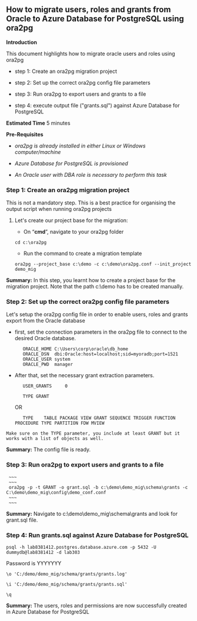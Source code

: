 How to migrate users, roles and grants from Oracle to Azure Database for PostgreSQL using ora2pg 
---

**Introduction**

This document highlights how to migrate oracle users and roles using ora2pg

* step 1: Create an ora2pg migration project

* step 2: Set up the correct ora2pg config file parameters

* step 3: Run ora2pg to export users and grants to a file

* step 4: execute output file ("grants.sql") against Azure Database for PostgreSQL

  

**Estimated Time**
5 minutes



**Pre-Requisites**

* *ora2pg is already installed in either Linux or Windows computer/machine*

* *Azure Database for PostgreSQL is provisioned*

* *An Oracle user with DBA role is necessary to perform this task*
 


###  Step 1: Create an ora2pg migration project ###

This is not a mandatory step. This is a best practice for organising the output script when running ora2pg projects


1. Let's create our project base for the migration:


     - On “**cmd**”,  navigate to your ora2pg folder
        
     ~~~
     cd c:\ora2pg
     ~~~
	 
	- Run the command to create a migration template
     ~~~
     ora2pg --project_base c:\demo -c c:\demo\ora2pg.conf --init_project demo_mig
	 ~~~

**Summary:** In this step, you learnt how to create a project base for the migration project. Note that the path c:\demo has to be created manually.



### Step 2: Set up the correct ora2pg config file parameters ###

Let's setup the ora2pg config file in order to enable users, roles and grants export from the Oracle database

  
   - first, set the connection parameters in the ora2pg file to connect to the desired Oracle database.
   
     ~~~
		ORACLE_HOME	C:\Users\corp\oracle\db_home
		ORACLE_DSN	dbi:Oracle:host=localhost;sid=myoradb;port=1521
		ORACLE_USER	system
		ORACLE_PWD	manager
	 ~~~		

   - After that, set the necessary grant extraction parameters. 
   
	 ~~~
		USER_GRANTS     0
	 ~~~
	
	 ~~~
		TYPE GRANT
	 ~~~		
		
		OR
	 ~~~
		TYPE	TABLE PACKAGE VIEW GRANT SEQUENCE TRIGGER FUNCTION PROCEDURE TYPE PARTITION FDW MVIEW
	 ~~~	
	 
	 
	Make sure on the TYPE parameter, you include at least GRANT but it works with a list of objects as well.		
		
	


**Summary:** The config file is ready. 
     
### Step 3: Run ora2pg to export users and grants to a file ###



     ~~~
     ~~~
     ora2pg -p -t GRANT -o grant.sql -b c:\demo\demo_mig\schema\grants -c C:\demo\demo_mig\config\demo_conf.conf	
     ~~~
	 ~~~


**Summary:** Navigate to c:\demo\demo_mig\schema\grants and look for grant.sql file.

### Step 4: Run grants.sql against Azure Database for PostgreSQL ###

~~~
psql -h lab8381412.postgres.database.azure.com -p 5432 -U dummydb@lab8381412 -d lab303
~~~
Password is YYYYYYY
~~~
\o 'C:/demo/demo_mig/schema/grants/grants.log'
~~~
~~~
\i 'C:/demo/demo_mig/schema/grants/grants.sql'
~~~
~~~
\q
~~~
**Summary:** The users, roles and permissions are now successfully created in Azure Database for PostgreSQL